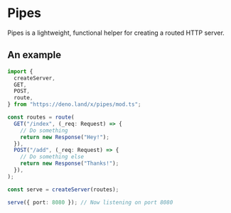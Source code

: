 # Pipes

Pipes is a lightweight, functional helper for creating a routed HTTP server.

## An example

```typescript
import {
  createServer,
  GET,
  POST,
  route,
} from "https://deno.land/x/pipes/mod.ts";

const routes = route(
  GET("/index", (_req: Request) => {
    // Do something
    return new Response("Hey!");
  }),
  POST("/add", (_req: Request) => {
    // Do something else
    return new Response("Thanks!");
  }),
);

const serve = createServer(routes);

serve({ port: 8080 }); // Now listening on port 8080
```
